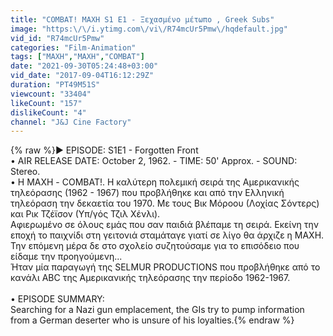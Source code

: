 ```yaml
---
title: "COMBAT! MAXH S1 E1 - Ξεχασμένο μέτωπο , Greek Subs"
image: "https:\/\/i.ytimg.com\/vi\/R74mcUr5Pmw\/hqdefault.jpg"
vid_id: "R74mcUr5Pmw"
categories: "Film-Animation"
tags: ["MAXH","ΜΑΧΗ","COMBAT"]
date: "2021-09-30T05:24:48+03:00"
vid_date: "2017-09-04T16:12:29Z"
duration: "PT49M51S"
viewcount: "33404"
likeCount: "157"
dislikeCount: "4"
channel: "J&J Cine Factory"
---
```

{% raw %}▶ EPISODE: S1E1 - Forgotten Front       <br />• AIR RELEASE DATE: October 2, 1962. - TIME: 50' Approx. - SOUND: Stereo.<br />• Η ΜΑΧΗ - COMBAT!. Η καλύτερη πολεμική σειρά της Αμερικανικής τηλεόρασης (1962 - 1967) που προβλήθηκε και από την Ελληνική τηλεόραση την δεκαετία του 1970. Με τους Βικ Μόροου (Λοχίας Σόντερς) και Ρικ Τζέϊσον (Υπ/γός Τζιλ Χένλι).<br />Αφιερωμένο σε όλους εμάς που σαν παιδιά βλέπαμε τη σειρά. Εκείνη την εποχή το παιχνίδι στη γειτονιά σταμάταγε γιατί σε λίγο θα άρχιζε η ΜΑΧΗ. Την επόμενη μέρα δε στο σχολείο συζητούσαμε για το επισόδειο που είδαμε την προηγούμενη...<br />Ήταν μία παραγωγή της SELMUR PRODUCTIONS που προβλήθηκε από το κανάλι ABC της Αμερικανικής τηλεόρασης την περίοδο 1962-1967. <br /><br />• EPISODE SUMMARY:<br />Searching for a Nazi gun emplacement, the GIs try to pump information from a German deserter who is unsure of his loyalties.{% endraw %}

